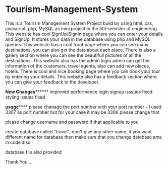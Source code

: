 # Tourism-Management-System
This is a Tourism Management System Project build by using html, css, javascript, php, MySQL as mini project in the 5th semister of engineering. 
This website has cool SignUp/SignIn page where you can enter your details and SignUp. 
It stores your data in the database using php and MySQL queries. 
This website has a cool front page where you can see many destinations, you can also get the data about each place. 
There is also a galery section where you can see the beautifull pictures of all the destinations. 
This website also has the admin login admin can get the information of the customers, travel agents, also can add new places, hotels. 
There is cool and nice booking page where you can book your tour by entering your details. 
This website also has a feedback section where you can give your feedback to the developer.

********New Changes**************
improved performance
login signup isssues fixed
styling issues fixed


***********usage***************
please chanage the port number with your port number
    - I used 3307 as port number but for your case it may be 3306 please change that

please change username and password if that applicable to you

create database called "travel", don't give any other name,
if you want different name for database then make sure that you change database ame in code also

database file also provided 

Thank You....
